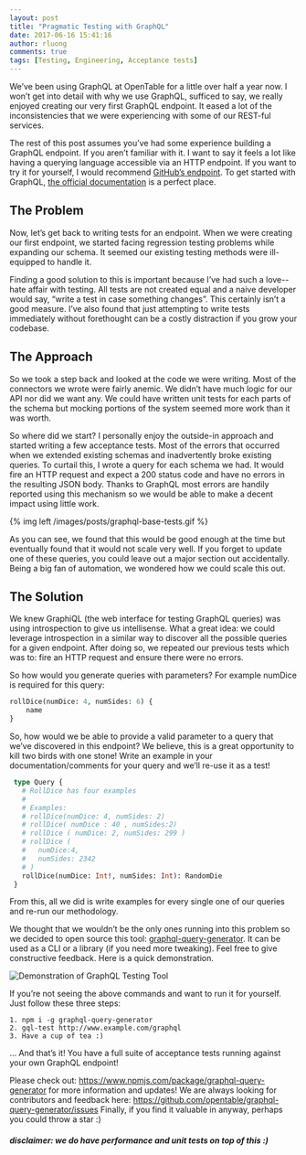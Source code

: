 ```yaml
---
layout: post
title: "Pragmatic Testing with GraphQL"
date: 2017-06-16 15:41:16
author: rluong
comments: true
tags: [Testing, Engineering, Acceptance tests]
---
```


We’ve been using GraphQL at OpenTable for a little over half a year now.  I won’t get into detail with why we use GraphQL, sufficed to say, we really enjoyed creating our very first GraphQL endpoint.  It eased a lot of the inconsistencies that we were experiencing with some of our REST-ful services.

The rest of this post assumes you’ve had some experience building a GraphQL endpoint.  If you aren’t familiar with it.  I want to say it feels a lot like having a querying language accessible via an HTTP endpoint.  If you want to try it for yourself, I would recommend [GitHub’s endpoint](https://developer.github.com/v4/explorer/).  To get started with GraphQL, [the official documentation](http://graphql.org/learn/) is a perfect place.

## The Problem

Now, let’s get back to writing tests for an endpoint.  When we were creating our first endpoint, we started facing regression testing problems while expanding our schema.  It seemed our existing testing methods were ill-equipped to handle it.

Finding a good solution to this is important because I’ve had such a love--hate affair with testing.  All tests are not created equal and a naive developer would say, “write a test in case something changes”.  This certainly isn’t a good measure.  I’ve also found that just attempting to write tests immediately without forethought can be a costly distraction if you grow your codebase.

## The Approach

So we took a step back and looked at the code we were writing.  Most of the connectors we wrote were fairly anemic.  We didn’t have much logic for our API nor did we want any.  We could have written unit tests for each parts of the schema but mocking portions of the system seemed more work than it was worth.

So where did we start?  I personally enjoy the outside-in approach and started writing a few acceptance tests. Most of the errors that occurred when we extended existing schemas and inadvertently broke existing queries.  To curtail this, I wrote a query for each schema we had.  It would fire an HTTP request and expect a 200 status code and have no errors in the resulting JSON body.  Thanks to GraphQL most errors are handily reported using this mechanism so we would be able to make a decent impact using little work.

{% img left /images/posts/graphql-base-tests.gif %}

As you can see, we found that this would be good enough at the time but eventually found that it would not scale very well.  If you forget to update one of these queries, you could leave out a major section out accidentally.  Being a big fan of automation, we wondered how we could scale this out.

## The Solution

We knew GraphiQL (the web interface for testing GraphQL queries) was using introspection to give us intellisense.  What a great idea: we could leverage introspection in a similar way to discover all the possible queries for a given endpoint.  After doing so, we repeated our previous tests which was to: fire an HTTP request and ensure there were no errors.

So how would you generate queries with parameters?  For example numDice is required for this query:

```graphql
rollDice(numDice: 4, numSides: 6) {
	name
}
```

So, how would we be able to provide a valid parameter to a query that we’ve discovered in this endpoint?  We believe, this is a great opportunity to kill two birds with one stone!  Write an example in your documentation/comments for your query and we’ll re-use it as a test!

```graphql
 type Query {
   # RollDice has four examples
   #
   # Examples:
   # rollDice(numDice: 4, numSides: 2)
   # rollDice( numDice : 40 , numSides:2)
   # rollDice ( numDice: 2, numSides: 299 )
   # rollDice (
   #   numDice:4,
   #   numSides: 2342
   # )
   rollDice(numDice: Int!, numSides: Int): RandomDie
 }
```

From this, all we did is write examples for every single one of our queries and re-run our methodology.

We thought that we wouldn’t be the only ones running into this problem so we decided to open source this tool: [graphql-query-generator](https://github.com/opentable/graphql-query-generator).  It can be used as a CLI or a library (if you need more tweaking).  Feel free to give constructive feedback.  Here is a quick demonstration.

![Demonstration of GraphQL Testing Tool](/images/posts/graphql-base-tests.gif)

If you’re not seeing the above commands and want to run it for yourself.  Just follow these three steps:


```
1. npm i -g graphql-query-generator
2. gql-test http://www.example.com/graphql
3. Have a cup of tea :)
```

… And that’s it!  You have a full suite of acceptance tests running against your own GraphQL endpoint!

Please check out: https://www.npmjs.com/package/graphql-query-generator for more information and updates!
We are always looking for contributors and feedback here: https://github.com/opentable/graphql-query-generator/issues
Finally, if you find it valuable in anyway, perhaps you could throw a star :)

##### disclaimer: we do have performance and unit tests on top of this :)